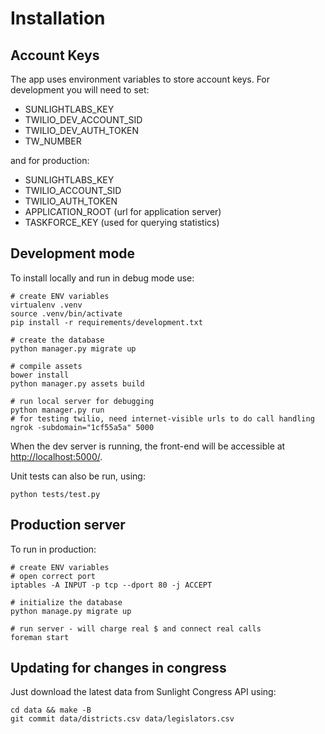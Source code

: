 Installation
==============

Account Keys
------------

The app uses environment variables to store account keys. For development you will need to set:

* SUNLIGHTLABS_KEY
* TWILIO_DEV_ACCOUNT_SID
* TWILIO_DEV_AUTH_TOKEN
* TW_NUMBER

and for production:

* SUNLIGHTLABS_KEY
* TWILIO_ACCOUNT_SID
* TWILIO_AUTH_TOKEN
* APPLICATION_ROOT (url for application server)
* TASKFORCE_KEY (used for querying statistics)


Development mode
-------------------
To install locally and run in debug mode use:

    # create ENV variables
    virtualenv .venv
    source .venv/bin/activate
    pip install -r requirements/development.txt

    # create the database
    python manager.py migrate up

    # compile assets
    bower install
    python manager.py assets build
 
    # run local server for debugging
    python manager.py run
    # for testing twilio, need internet-visible urls to do call handling
    ngrok -subdomain="1cf55a5a" 5000

When the dev server is running, the front-end will be accessible at [http://localhost:5000/](http://localhost:5000/).

Unit tests can also be run, using:

    python tests/test.py

Production server
------------------
To run in production:

    # create ENV variables
    # open correct port
    iptables -A INPUT -p tcp --dport 80 -j ACCEPT
    
    # initialize the database
    python manage.py migrate up

    # run server - will charge real $ and connect real calls
    foreman start

Updating for changes in congress
--------------------------------
Just download the latest data from Sunlight Congress API using:

    cd data && make -B
    git commit data/districts.csv data/legislators.csv
